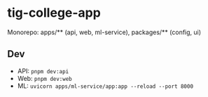 # tig-college-app

Monorepo: apps/** (api, web, ml-service), packages/** (config, ui)

## Dev

- API: `pnpm dev:api`
- Web: `pnpm dev:web`
- ML: `uvicorn apps/ml-service/app:app --reload --port 8000`



